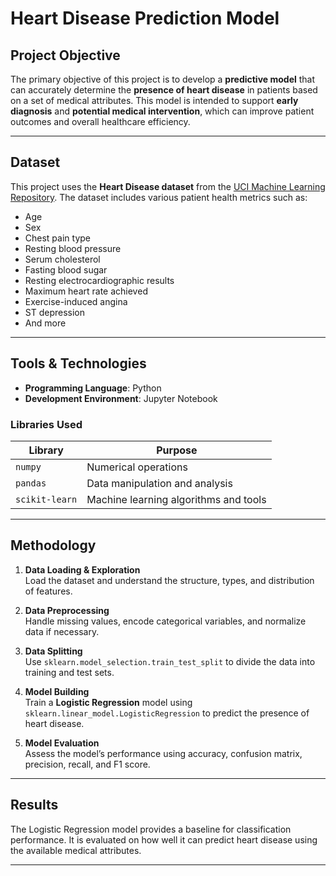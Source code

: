 # Heart Disease Prediction Model

## Project Objective

The primary objective of this project is to develop a **predictive model** that can accurately determine the **presence of heart disease** in patients based on a set of medical attributes. This model is intended to support **early diagnosis** and **potential medical intervention**, which can improve patient outcomes and overall healthcare efficiency.

---

## Dataset

This project uses the **Heart Disease dataset** from the [UCI Machine Learning Repository](https://archive.ics.uci.edu/ml/datasets/heart+Disease). The dataset includes various patient health metrics such as:

- Age
- Sex
- Chest pain type
- Resting blood pressure
- Serum cholesterol
- Fasting blood sugar
- Resting electrocardiographic results
- Maximum heart rate achieved
- Exercise-induced angina
- ST depression
- And more

---

## Tools & Technologies

- **Programming Language**: Python
- **Development Environment**: Jupyter Notebook

### Libraries Used

| Library       | Purpose                                 |
|---------------|-----------------------------------------|
| `numpy`       | Numerical operations                    |
| `pandas`      | Data manipulation and analysis          |
| `scikit-learn`| Machine learning algorithms and tools   |

---

## Methodology

1. **Data Loading & Exploration**  
   Load the dataset and understand the structure, types, and distribution of features.

2. **Data Preprocessing**  
   Handle missing values, encode categorical variables, and normalize data if necessary.

3. **Data Splitting**  
   Use `sklearn.model_selection.train_test_split` to divide the data into training and test sets.

4. **Model Building**  
   Train a **Logistic Regression** model using `sklearn.linear_model.LogisticRegression` to predict the presence of heart disease.

5. **Model Evaluation**  
   Assess the model’s performance using accuracy, confusion matrix, precision, recall, and F1 score.

---

## Results

The Logistic Regression model provides a baseline for classification performance. It is evaluated on how well it can predict heart disease using the available medical attributes.



---
